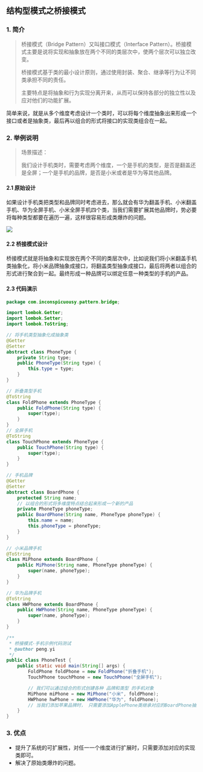 ## 结构型模式之桥接模式

### 1. 简介

> 桥接模式（Bridge Pattern）又叫接口模式（Interface Pattern）。桥接模式主要是说将实现和抽象放在两个不同的类层次中，使两个层次可以独立改变。
>
> 桥接模式基于类的最小设计原则，通过使用封装、聚合、继承等行为让不同类承担不同的责任。
>
> 主要特点是将抽象和行为实现分离开来，从而可以保持各部分的独立性以及应对他们的功能扩展。

简单来说，就是从多个维度考虑设计一个类时，可以将每个维度抽象出来形成一个接口或者是抽象类，最后再以组合的形式将接口的实现类组合在一起。

### 2. 举例说明

> 场景描述：
>
> 我们设计手机类时，需要考虑两个维度，一个是手机的类型，是否是翻盖还是全屏；一个是手机的品牌，是否是小米或者是华为等其他品牌。

#### 2.1 原始设计

如果设计手机类把类型和品牌同时考虑进去，那么就会有华为翻盖手机、小米翻盖手机、华为全屏手机、小米全屏手机四个类，当我们需要扩展其他品牌时，势必要将每种类型都要在遍历一遍，这样很容易形成类爆炸的问题。

![](https://raw.githubusercontent.com/inconspicuousy-start/image/master//20200923150711.png)

#### 2.2 桥接模式设计

桥接模式就是将抽象和实现放在两个不同的类层次中，比如说我们将小米翻盖手机类抽象化，将小米品牌抽象成接口，将翻盖类型抽象成接口，最后将两者以组合的形式进行聚合到一起。最终形成一种品牌可以绑定任意一种类型的手机的产品。

#### 2.3 代码演示

```java
package com.inconspicuousy.pattern.bridge;

import lombok.Getter;
import lombok.Setter;
import lombok.ToString;

// 将手机类型抽象化成抽象类
@Getter
@Setter
abstract class PhoneType {
    private String type;
    public PhoneType(String type) {
        this.type = type;
    }
}

// 折叠类型手机
@ToString
class FoldPhone extends PhoneType {
    public FoldPhone(String type) {
        super(type);
    }
}
// 全屏手机
@ToString
class TouchPhone extends PhoneType {
    public TouchPhone(String type) {
        super(type);
    }
}

// 手机品牌
@Getter
@Setter
abstract class BoardPhone {
    protected String name;
    // 以组合的形式将多维度特点结合起来形成一个新的产品
    private PhoneType phoneType;
    public BoardPhone(String name, PhoneType phoneType) {
        this.name = name;
        this.phoneType = phoneType;
    }
}

// 小米品牌手机
@ToString
class MiPhone extends BoardPhone {
    public MiPhone(String name, PhoneType phoneType) {
        super(name, phoneType);
    }
}

// 华为品牌手机
@ToString
class HWPhone extends BoardPhone {
    public HWPhone(String name, PhoneType phoneType) {
        super(name, phoneType);
    }
}

/**
 * 桥接模式-手机示例代码测试
 * @author peng.yi
 */
public class PhoneTest {
    public static void main(String[] args) {
        FoldPhone foldPhone = new FoldPhone("折叠手机");
        TouchPhone touchPhone = new TouchPhone("全屏手机");

        // 我们可以通过组合的形式创建各种 品牌和类型 的手机对象
        MiPhone miPhone = new MiPhone("小米", foldPhone);
        HWPhone hwPhone = new HWPhone("华为", foldPhone);
        // 当我们添加苹果品牌时， 只需要添加ApplePhone类继承对应的BoardPhone抽象类， 我们就可以实现对应的功能。
    }
}
```

### 3. 优点

- 提升了系统的可扩展性，对任一一个维度进行扩展时，只需要添加对应的实现类即可。
- 解决了原始类爆炸的问题。